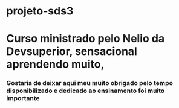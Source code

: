 # projeto-sds3
<h1> Curso ministrado pelo Nelio da Devsuperior, sensacional aprendendo muito,</h1>
<h3>Gostaria de deixar aqui meu muito obrigado pelo tempo disponibilizado e dedicado ao ensinamento foi muito importante</h3>
